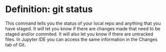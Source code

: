 # Definition: git status
This command tells you the status of your local repo and anything that you have staged. It will let you know if there are changes made that need to be staged and/or commited. It will also let you know if there are untracked files. In Jupyter IDE you can access the same information in the Changes tab of Git.